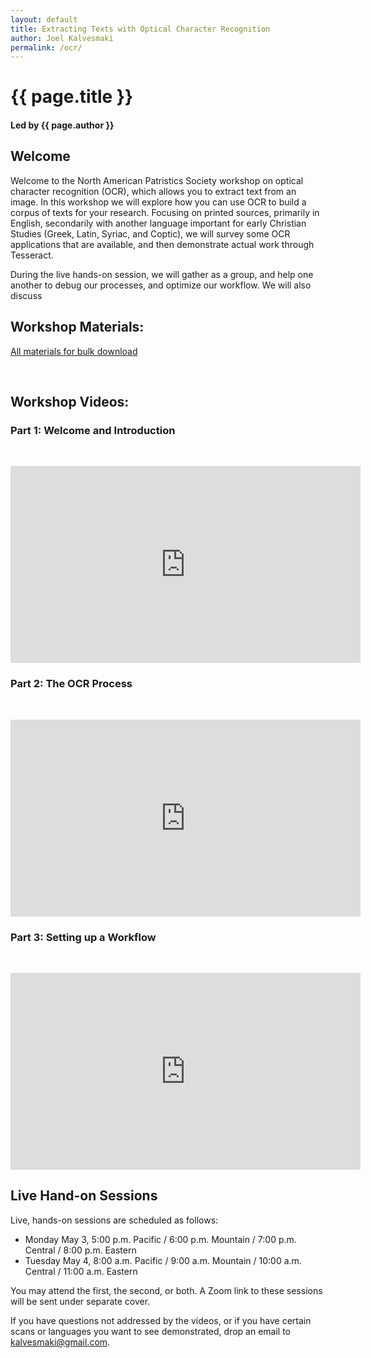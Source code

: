 ```yaml
---
layout: default
title: Extracting Texts with Optical Character Recognition
author: Joel Kalvesmaki
permalink: /ocr/
---
```

# {{ page.title }} 
#### Led by {{ page.author }}

## Welcome

Welcome to the North American Patristics Society workshop on optical character recognition (OCR), which allows you to extract text from an image. In this workshop we will explore how you can use OCR to build a corpus of texts for your research. Focusing on printed sources, primarily in English, secondarily with another language important for early Christian Studies (Greek, Latin, Syriac, and Coptic), we will survey some OCR applications that are available, and then demonstrate actual work through Tesseract.

During the live hands-on session, we will gather as a group, and help one another to debug our processes, and optimize our workflow. We will also discuss

## Workshop Materials:
[All materials for bulk download](https://www.dropbox.com/sh/40syt9498cd9try/AAC96Vs5jZVYFwMFNcrWJAVSa?dl=0)

&nbsp;

## Workshop Videos:

### Part 1: Welcome and Introduction
&nbsp;
<iframe width="560" height="315" src="https://www.youtube.com/embed/zkxIwbJltDs" title="YouTube video player" frameborder="0" allow="accelerometer; autoplay; clipboard-write; encrypted-media; gyroscope; picture-in-picture" allowfullscreen></iframe>

### Part 2: The OCR Process
&nbsp;
<iframe width="560" height="315" src="https://www.youtube.com/embed/4U1ffgxLTws" title="YouTube video player" frameborder="0" allow="accelerometer; autoplay; clipboard-write; encrypted-media; gyroscope; picture-in-picture" allowfullscreen></iframe>

### Part 3: Setting up a Workflow
&nbsp;
<iframe width="560" height="315" src="https://www.youtube.com/embed/l75kl_r-pSo" title="YouTube video player" frameborder="0" allow="accelerometer; autoplay; clipboard-write; encrypted-media; gyroscope; picture-in-picture" allowfullscreen></iframe>


## Live Hand-on Sessions

Live, hands-on sessions are scheduled as follows:

* Monday May 3, 5:00 p.m. Pacific / 6:00 p.m. Mountain / 7:00 p.m. Central / 8:00 p.m. Eastern 
* Tuesday May 4, 8:00 a.m. Pacific / 9:00 a.m. Mountain / 10:00 a.m. Central / 11:00 a.m. Eastern

You may attend the first, the second, or both. A Zoom link to these sessions will be sent under separate cover. 

If you have questions not addressed by the videos, or if you have certain scans or languages you want to see demonstrated, drop an email to kalvesmaki@gmail.com.

